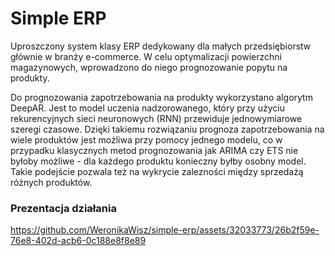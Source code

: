 # Simple ERP

Uproszczony system klasy ERP dedykowany dla małych przedsiębiorstw głównie w branży e-commerce. W celu optymalizacji powierzchni magazynowych, wprowadzono do niego prognozowanie popytu na produkty.

Do prognozowania zapotrzebowania na produkty wykorzystano algorytm DeepAR. Jest to model uczenia nadzorowanego, który przy użyciu rekurencyjnych sieci neuronowych (RNN) przewiduje jednowymiarowe szeregi czasowe. Dzięki takiemu rozwiązaniu prognoza zapotrzebowania na wiele produktów jest możliwa przy pomocy jednego modelu, co w przypadku klasycznych metod prognozowania jak ARIMA czy ETS nie byłoby możliwe - dla każdego produktu konieczny byłby osobny model. Takie podejście pozwala też na wykrycie zalezności między sprzedażą różnych produktów.

### Prezentacja działania

https://github.com/WeronikaWisz/simple-erp/assets/32033773/26b2f59e-76e8-402d-acb6-0c188e8f8e89

